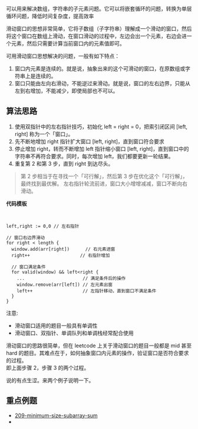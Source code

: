 可以用来解决数组，字符串的子元素问题。它可以将嵌套循环的问题，转换为单层循环问题，降低时间复杂度，提高效率


滑动窗口的思想非常简单，它将子数组（子字符串）理解成一个滑动的窗口，然后将这个窗口在数组上滑动，在窗口滑动的过程中，左边会出一个元素，右边会进一个元素，然后只需要计算当前窗口内的元素值即可。

可用滑动窗口思想解决的问题，一般有如下特点：

1.  窗口内元素是连续的。就是说，抽象出来的这个可滑动的窗口，在原数组或字符串上是连续的。
2.  窗口只能由左向右滑动，不能逆过来滑动。就是说，窗口的左右边界，只能从左到右增加，不能减少，即使局部也不可以。

## 算法思路

1.  使用双指针中的左右指针技巧，初始化 left = right = 0，把索引闭区间 \[left, right\] 称为一个「窗口」。
2.  先不断地增加 right 指针扩大窗口 \[left, right]，直到窗口符合要求
3.  停止增加 right，转而不断增加 left 指针缩小窗口 \[left, right]，直到窗口中的字符串不再符合要求。同时，每次增加 left，我们都要更新一轮结果。
4.  重复第 2 和第 3 步，直到 right 到达尽头。

> 第 2 步相当于在寻找一个「可行解」，然后第 3 步在优化这个「可行解」，最终找到最优解。 左右指针轮流前进，窗口大小增增减减，窗口不断向右滑动。

**代码模板**

```


left,right := 0,0 // 左右指针  
  
// 窗口右边界滑动  
for right < length {  
  window.add(arr[right])      // 右元素进窗  
  right++                   // 右指针增加  
  
  // 窗口满足条件  
  for valid(window) && left<right {  
    ...                      // 满足条件后的操作  
    window.remove(arr[left]) // 左元素出窗  
    left++                   // 左指针移动，直到窗口不满足条件  
  }  
}  
```  

注意:

-   滑动窗口适用的题目一般具有单调性
-   滑动窗口、双指针、单调队列和单调栈经常配合使用

滑动窗口的思路很简单，但在 leetcode 上关于滑动窗口的题目一般都是 mid 甚至 hard 的题目。其难点在于，如何抽象窗口内元素的操作，验证窗口是否符合要求的过程。  
即上面步骤 2，步骤 3 的两个过程。

说的有点生涩。来两个例子说明一下。

## 重点例题

- [209-minimum-size-subarray-sum](https://leetcode.com/problems/minimum-size-subarray-sum/)
- 